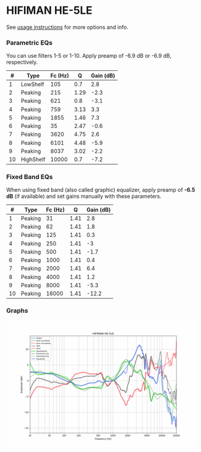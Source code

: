 # HIFIMAN HE-5LE
See [usage instructions](https://github.com/jaakkopasanen/AutoEq#usage) for more options and info.

### Parametric EQs
You can use filters 1-5 or 1-10. Apply preamp of -6.9 dB or -6.9 dB, respectively.

|   # | Type      |   Fc (Hz) |    Q |   Gain (dB) |
|-----|-----------|-----------|------|-------------|
|   1 | LowShelf  |       105 | 0.7  |         2.8 |
|   2 | Peaking   |       215 | 1.29 |        -2.3 |
|   3 | Peaking   |       621 | 0.8  |        -3.1 |
|   4 | Peaking   |       759 | 3.13 |         3.3 |
|   5 | Peaking   |      1855 | 1.46 |         7.3 |
|   6 | Peaking   |        35 | 2.47 |        -0.6 |
|   7 | Peaking   |      3620 | 4.75 |         2.6 |
|   8 | Peaking   |      6101 | 4.48 |        -5.9 |
|   9 | Peaking   |      8037 | 3.02 |        -2.2 |
|  10 | HighShelf |     10000 | 0.7  |        -7.2 |

### Fixed Band EQs
When using fixed band (also called graphic) equalizer, apply preamp of **-6.5 dB** (if available) and set gains manually with these parameters.

|   # | Type    |   Fc (Hz) |    Q |   Gain (dB) |
|-----|---------|-----------|------|-------------|
|   1 | Peaking |        31 | 1.41 |         2.8 |
|   2 | Peaking |        62 | 1.41 |         1.8 |
|   3 | Peaking |       125 | 1.41 |         0.3 |
|   4 | Peaking |       250 | 1.41 |        -3   |
|   5 | Peaking |       500 | 1.41 |        -1.7 |
|   6 | Peaking |      1000 | 1.41 |         0.4 |
|   7 | Peaking |      2000 | 1.41 |         6.4 |
|   8 | Peaking |      4000 | 1.41 |         1.2 |
|   9 | Peaking |      8000 | 1.41 |        -5.3 |
|  10 | Peaking |     16000 | 1.41 |       -12.2 |

### Graphs
![](./HIFIMAN%20HE-5LE.png)
